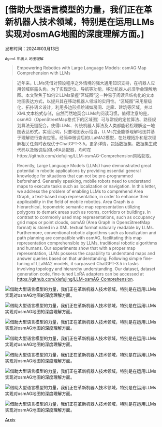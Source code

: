 # [借助大型语言模型的力量，我们正在革新机器人技术领域，特别是在运用LLMs实现对osmAG地图的深度理解方面。]

发布时间：2024年03月13日

`Agent` `机器人` `地图理解`

> Empowering Robotics with Large Language Models: osmAG Map Comprehension with LLMs

> 近年来，LLMs凭借对预设程序之外情境的强大通用知识支持，在机器人应用领域崭露头角。为了实现定位、导航等功能，移动机器人必须学会理解地图。本文聚焦于如何让LLMs掌握“区域图”这一种易于阅读且结构化的文本地图表达方式，以提升其在移动机器人领域的实用性。“区域图”采用层级化、拓扑语义设计，利用多边形描绘诸如房间、走廊、建筑等区域，并以XML文本格式存储，自然而然地契合LLMs的阅读习惯。值得注意的是，osmAG（OpenStreetMap格式下的区域图）可与常规的定位算法、路径规划算法无缝配合，使得LLMs、传统机器人算法及人类都能轻松理解这一地图表达形式。实验证明，只要地图表示恰当，LLMs完全能够理解地图并基于理解进行查询应答。经简单微调后的LLaMA2模型，在处理拓扑和层次理解相关任务时表现优于ChatGPT-3.5。更多详情，包括数据集、数据集生成代码以及微调后的LoRA适配器，均可在https://github.com/xiefujing/LLM-osmAG-Comprehension网站获取。

> Recently, Large Language Models (LLMs) have demonstrated great potential in robotic applications by providing essential general knowledge for situations that can not be pre-programmed beforehand. Generally speaking, mobile robots need to understand maps to execute tasks such as localization or navigation. In this letter, we address the problem of enabling LLMs to comprehend Area Graph, a text-based map representation, in order to enhance their applicability in the field of mobile robotics. Area Graph is a hierarchical, topometric semantic map representation utilizing polygons to demark areas such as rooms, corridors or buildings. In contrast to commonly used map representations, such as occupancy grid maps or point clouds, osmAG (Area Graph in OpensStreetMap format) is stored in a XML textual format naturally readable by LLMs. Furthermore, conventional robotic algorithms such as localization and path planning are compatible with osmAG, facilitating this map representation comprehensible by LLMs, traditional robotic algorithms and humans. Our experiments show that with a proper map representation, LLMs possess the capability to understand maps and answer queries based on that understanding. Following simple fine-tuning of LLaMA2 models, it surpassed ChatGPT-3.5 in tasks involving topology and hierarchy understanding. Our dataset, dataset generation code, fine-tuned LoRA adapters can be accessed at https://github.com/xiefujing/LLM-osmAG-Comprehension.

![借助大型语言模型的力量，我们正在革新机器人技术领域，特别是在运用LLMs实现对osmAG地图的深度理解方面。](../../../paper_images/2403.08228/email2.png)

![借助大型语言模型的力量，我们正在革新机器人技术领域，特别是在运用LLMs实现对osmAG地图的深度理解方面。](../../../paper_images/2403.08228/elevator.png)

![借助大型语言模型的力量，我们正在革新机器人技术领域，特别是在运用LLMs实现对osmAG地图的深度理解方面。](../../../paper_images/2403.08228/x1.png)

![借助大型语言模型的力量，我们正在革新机器人技术领域，特别是在运用LLMs实现对osmAG地图的深度理解方面。](../../../paper_images/2403.08228/x2.png)

![借助大型语言模型的力量，我们正在革新机器人技术领域，特别是在运用LLMs实现对osmAG地图的深度理解方面。](../../../paper_images/2403.08228/dataset.png)

![借助大型语言模型的力量，我们正在革新机器人技术领域，特别是在运用LLMs实现对osmAG地图的深度理解方面。](../../../paper_images/2403.08228/hier_map.png)

![借助大型语言模型的力量，我们正在革新机器人技术领域，特别是在运用LLMs实现对osmAG地图的深度理解方面。](../../../paper_images/2403.08228/x3.png)

![借助大型语言模型的力量，我们正在革新机器人技术领域，特别是在运用LLMs实现对osmAG地图的深度理解方面。](../../../paper_images/2403.08228/loss.png)

[Arxiv](https://arxiv.org/abs/2403.08228)